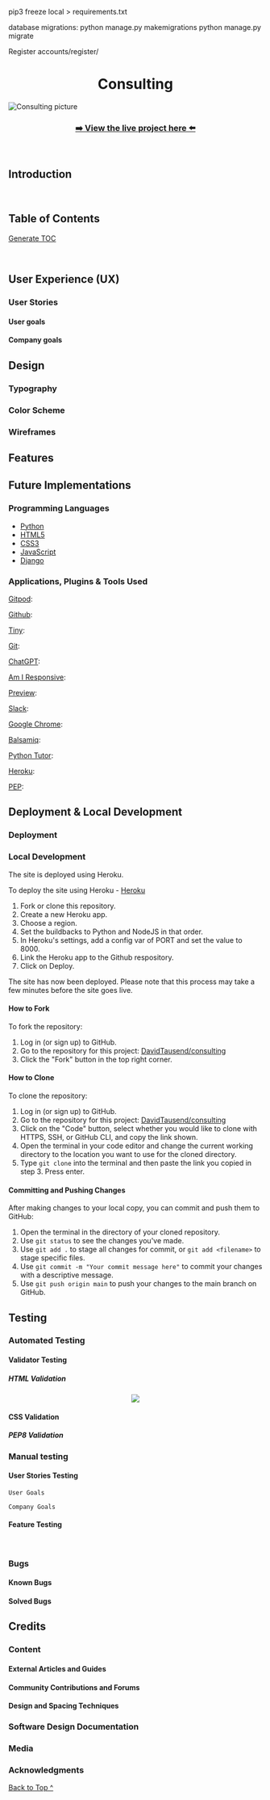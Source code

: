 pip3 freeze local > requirements.txt


database migrations:
python manage.py makemigrations
python manage.py migrate


Register
accounts/register/

<h1 align="center">Consulting</h1>

<img src="/assets/images/readme/" alt="Consulting picture">

<h3 align="center"><a href="https://engima-machine-86a7a1dfa74a.herokuapp.com/">➡️ View the live project here ⬅️</a></h3>

<br/>

<div align="center">

</div>

## Introduction

<br>

## Table of Contents


[Generate TOC](https://ecotrust-canada.github.io/markdown-toc/)

<br>

## User Experience (UX)

### User Stories

#### User goals

#### Company goals

## Design

### Typography

### Color Scheme

### Wireframes

## Features

## Future Implementations

### Programming Languages

- [Python](<https://en.wikipedia.org/wiki/Python_(programming_language)>)
- [HTML5](https://en.wikipedia.org/wiki/HTML5)
- [CSS3](https://en.wikipedia.org/wiki/CSS)
- [JavaScript](https://en.wikipedia.org/wiki/JavaScript)
- [Django](https://www.djangoproject.com/)

### Applications, Plugins & Tools Used

[Gitpod](https://www.gitpod.io):

[Github](https://github.com/):

[Tiny](https://tinypng.com/):

[Git](https://git-scm.com/):

[ChatGPT](https://chat.openai.com/auth/login):

[Am I Responsive](https://ui.dev/amiresponsive):

[Preview](https://support.apple.com/de-de/guide/preview/welcome/mac):

[Slack](https://slack.com):

[Google Chrome](https://www.google.com/):

[Balsamiq](https://balsamiq.com):

[Python Tutor](https://pythontutor.com/javascript.html#mode=edit):

[Heroku](https://dashboard.heroku.com/login):

[PEP](https://pep8ci.herokuapp.com/):

## Deployment & Local Development

### Deployment

### Local Development

The site is deployed using Heroku.

To deploy the site using Heroku - [Heroku](https://<>.herokuapp.com/)

1. Fork or clone this repository.
2. Create a new Heroku app.
3. Choose a region.
4. Set the buildbacks to Python and NodeJS in that order.
5. In Heroku's settings, add a config var of PORT and set the value to 8000.
6. Link the Heroku app to the Github respository.
7. Click on Deploy.

The site has now been deployed. Please note that this process may take a few minutes before the site goes live.

#### How to Fork

To fork the repository:

1. Log in (or sign up) to GitHub.
2. Go to the repository for this project: [DavidTausend/consulting](https://davidtausend.github.io/)
3. Click the "Fork" button in the top right corner.

#### How to Clone

To clone the repository:

1. Log in (or sign up) to GitHub.
2. Go to the repository for this project: [DavidTausend/consulting](https://davidtausend.github.io/)
3. Click on the "Code" button, select whether you would like to clone with HTTPS, SSH, or GitHub CLI, and copy the link shown.
4. Open the terminal in your code editor and change the current working directory to the location you want to use for the cloned directory.
5. Type `git clone` into the terminal and then paste the link you copied in step 3. Press enter.

#### Committing and Pushing Changes

After making changes to your local copy, you can commit and push them to GitHub:

1. Open the terminal in the directory of your cloned repository.
2. Use `git status` to see the changes you've made.
3. Use `git add .` to stage all changes for commit, or `git add <filename>` to stage specific files.
4. Use `git commit -m "Your commit message here"` to commit your changes with a descriptive message.
5. Use `git push origin main` to push your changes to the main branch on GitHub.


## Testing

### Automated Testing

#### Validator Testing

##### HTML Validation

<div align="center"><img src="assets/images/readme/testing/"></div>

#### CSS Validation

##### PEP8 Validation

### Manual testing

#### User Stories Testing

`User Goals`

`Company Goals`

#### Feature Testing

<br>

### Bugs

#### Known Bugs

#### Solved Bugs

## Credits

### Content

#### External Articles and Guides

#### Community Contributions and Forums

#### Design and Spacing Techniques

### Software Design Documentation

### Media

### Acknowledgments

[Back to Top ^](#introduction)